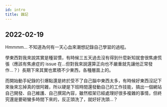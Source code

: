 ```yaml
---
id: intro
title: 雜記
---
```


## 2022-02-19

Hmmmm... 不知道為何有一天心血來潮想記錄自己學習的過程。

學東西對我來說其實是種習慣，有時候三五天過去沒有得到什麼新知就會很焦慮慌張（應該有焦慮症的 issue 在...但對我來說還算正向也不嚴重就先讓他正常發作...？）長期下來其實也累積不少東西，各種層面上的。

而開始動手紀錄的引爆點還是終於受不了自己腦中東西太多，有時候好東西沒記下來後來忘掉真的很阿雜，所以硬是下班時間還發動自己的工作技能，搞出一個網站自己開發、自己維護、自己撰寫內容，雖然框架已經處理好很多複雜的事情，但終究還是要砸蠻多時間下來的，反正頭洗了，就好好洗頭...？
